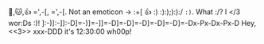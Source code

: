 :dog:,:cat:,:+1:
=',-[, =',-[.
Not an emoticon -> :+\[ :+1:
:) :):);):):/ `:)`.
What :/? I </3 wor:Ds :)!
\]:-)]:-]]:-D]=-)]=-]]=-D]=-D]=-D]=-D]=-D]=-Dx-Px-Dx-Px-D
Hey, <<3>> xxx-DDD it\'s 12:30:00 wh00p!
